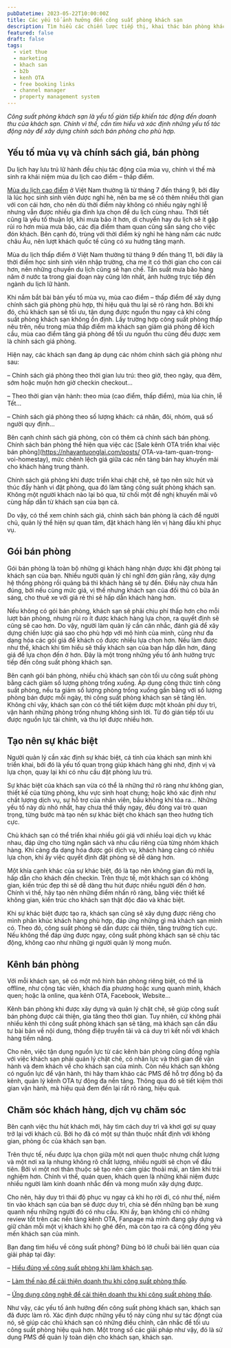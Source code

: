 ```yaml
---
pubDatetime: 2023-05-22T10:00:00Z
title: Các yếu tố ảnh hưởng đến công suất phòng khách sạn
description: Tìm hiểu các chiến lược tiếp thị, khai thác bán phòng khách sạn hiệu quả trong chuỗi bài viết sau của nhavantuonglai để áp dụng và đem lại hiệu quả thiết thực cho giải pháp của bạn.
featured: false
draft: false
tags:
  - viet thue
  - marketing
  - khach san
  - b2b
  - kenh OTA
  - free booking links
  - channel manager
  - property management system
---
```


_Công suất phòng khách sạn là yếu tố gián tiếp khiến tác động đến doanh thu của khách sạn. Chính vì thế, cần tìm hiểu và xác định những yếu tố tác động này để xây dựng chính sách bán phòng cho phù hợp._

## Yếu tố mùa vụ và chính sách giá, bán phòng

Du lịch hay lưu trú lữ hành đều chịu tác động của mùa vụ, chính vì thế mà sinh ra khái niệm mùa du lịch cao điểm – thấp điểm.

[Mùa du lịch cao điểm](https://nhavantuonglai.com/posts/) ở Việt Nam thường là từ tháng 7 đến tháng 9, bởi đây là lúc học sinh sinh viên được nghỉ hè, nên ba mẹ sẽ có thêm nhiều thời gian với con cái hơn, cho nên dù thời điểm này không có nhiều ngày nghỉ lễ nhưng vẫn được nhiều gia đình lựa chọn để du lịch cùng nhau. Thời tiết cũng là yếu tố thuận lợi, khi mưa bão ít hơn, di chuyển hay du lịch sẽ ít gặp rủi ro hơn mùa mưa bão, các địa điểm tham quan cũng sẵn sàng cho việc đón khách. Bên cạnh đó, trùng với thời điểm kỳ nghỉ hè hàng năm các nước châu Âu, nên lượt khách quốc tế cũng có xu hướng tăng mạnh.

Mùa du lịch thấp điểm ở Việt Nam thường từ tháng 9 đến tháng 11, bởi đây là thời điểm học sinh sinh viên nhập trường, cha mẹ ít có thời gian cho con cái hơn, nên những chuyến du lịch cũng sẽ hạn chế. Tần suất mưa bão hàng năm ở nước ta trong giai đoạn này cũng lớn nhất, ảnh hưởng trực tiếp đến ngành du lịch lữ hành.

Khi nắm bắt bài bản yếu tố mùa vụ, mùa cao điểm – thấp điểm để xây dựng chính sách giá phòng phù hợp, thì hiệu quả thu lại sẽ rõ ràng hơn. Bởi khi đó, chủ khách sạn sẽ tối ưu, tận dụng được nguồn thu ngay cả khi công suất phòng khách sạn không ổn định. Lấy trường hợp công suất phòng thấp nêu trên, nếu trong mùa thấp điểm mà khách sạn giảm giá phòng để kích cầu, mùa cao điểm tăng giá phòng để tối ưu nguồn thu cũng đều được xem là chính sách giá phòng.

Hiện nay, các khách sạn đang áp dụng các nhóm chính sách giá phòng như sau:

– Chính sách giá phòng theo thời gian lưu trú: theo giờ, theo ngày, qua đêm, sớm hoặc muộn hơn giờ checkin checkout…

– Theo thời gian vận hành: theo mùa (cao điểm, thấp điểm), mùa lúa chín, lễ Tết…

– Chính sách giá phòng theo số lượng khách: cá nhân, đôi, nhóm, quá số người quy định…

Bên cạnh chính sách giá phòng, còn có thêm cả chính sách bán phòng. Chính sách bán phòng thể hiện qua việc các [Sale kênh OTA triển khai việc bán phòng](https://nhavantuonglai.com/posts/ OTA-va-tam-quan-trong-voi-homestay), mức chênh lệch giá giữa các nền tảng bán hay khuyến mãi cho khách hàng trung thành.

Chính sách giá phòng khi được triển khai chặt chẽ, sẽ tạo nên sức hút và thúc đẩy hành vi đặt phòng, qua đó làm tăng công suất phòng khách sạn. Không một người khách nào lại bỏ qua, từ chối một đề nghị khuyến mãi vô cùng hấp dẫn từ khách sạn của bạn cả.

Do vậy, có thể xem chính sách giá, chính sách bán phòng là cách để người chủ, quản lý thể hiện sự quan tâm, đặt khách hàng lên vị hàng đầu khi phục vụ.

## Gói bán phòng

Gói bán phòng là toàn bộ những gì khách hàng nhận được khi đặt phòng tại khách sạn của bạn. Nhiều người quản lý chỉ nghĩ đơn giản rằng, xây dựng hệ thống phòng rồi quảng bá thì khách hàng sẽ tự đến. Điều này chưa hẳn đúng, bởi nếu cùng mức giá, vị thế nhưng khách sạn của đối thủ có bữa ăn sáng, cho thuê xe với giá rẻ thì sẽ hấp dẫn khách hàng hơn.

Nếu không có gói bán phòng, khách sạn sẽ phải chịu phí thấp hơn cho mỗi lượt bán phòng, nhưng rủi ro ít được khách hàng lựa chọn, ra quyết định sẽ cũng sẽ cao hơn. Do vậy, người làm quản lý cần cân nhắc, đánh giá để xây dựng chiến lược giá sao cho phù hợp với mô hình của mình, cũng như đa dạng hóa các gói giá để khách có được nhiều lựa chọn hơn. Nếu làm được như thế, khách khi tìm hiểu sẽ thấy khách sạn của bạn hấp dẫn hơn, đáng giá để lựa chọn đến ở hơn. Đây là một trong những yếu tố ảnh hưởng trực tiếp đến công suất phòng khách sạn.

Bên cạnh gói bán phòng, nhiều chủ khách sạn còn tối ưu công suất phòng bằng cách giảm số lượng phòng trống xuống. Áp dụng công thức tính công suất phòng, nếu ta giảm số lượng phòng trống xuống gần bằng với số lượng phòng bán được mỗi ngày, thì công suất phòng khách sạn sẽ tăng lên. Không chỉ vậy, khách sạn còn có thể tiết kiệm được một khoản phí duy trì, vận hành những phòng trống nhưng không sinh lời. Từ đó gián tiếp tối ưu được nguồn lực tài chính, và thu lợi được nhiều hơn.

## Tạo nên sự khác biệt

Người quản lý cần xác định sự khác biệt, cá tính của khách sạn mình khi triển khai, bởi đó là yếu tố quan trọng giúp khách hàng ghi nhớ, định vị và lựa chọn, quay lại khi có nhu cầu đặt phòng lưu trú.

Sự khác biệt của khách sạn vừa có thể là những thứ rõ ràng như không gian, thiết kế của từng phòng, khu vực sinh hoạt chung; hoặc khó xác định như chất lượng dịch vụ, sự hỗ trợ của nhân viên, bầu không khí tỏa ra… Những yếu tố này dù nhỏ nhất, hay chưa thể thấy ngay, đều đóng vai trò quan trọng, từng bước mà tạo nên sự khác biệt cho khách sạn theo hướng tích cực.

Chủ khách sạn có thể triển khai nhiều gói giá với nhiều loại dịch vụ khác nhau, đáp ứng cho từng ngân sách và nhu cầu riêng của từng nhóm khách hàng. Khi càng đa dạng hóa được gói dịch vụ, khách hàng càng có nhiều lựa chọn, khi ấy việc quyết định đặt phòng sẽ dễ dàng hơn.

Một khía cạnh khác của sự khác biệt, đó là tạo nên không gian đủ mới lạ, hấp dẫn cho khách đến checkin. Trên thực tế, một khách sạn có không gian, kiến trúc đẹp thì sẽ dễ dàng thu hút được nhiều người đến ở hơn. Chính vì thế, hãy tạo nên những điểm nhấn rõ ràng, bằng việc thiết kế không gian, kiến trúc cho khách sạn thật độc đáo và khác biệt.

Khi sự khác biệt được tạo ra, khách sạn cũng sẽ xây dựng được riêng cho mình phân khúc khách hàng phù hợp, đáp ứng những gì mà khách sạn mình có. Theo đó, công suất phòng sẽ dần được cải thiện, tăng trưởng tích cực. Nếu không thể đáp ứng được ngay, công suất phòng khách sạn sẽ chịu tác động, không cao như những gì người quản lý mong muốn.

## Kênh bán phòng

Với mỗi khách sạn, sẽ có một mô hình bán phòng riêng biệt, có thể là offline, như cộng tác viên, khách địa phương hoặc xung quanh mình, khách quen; hoặc là online, qua kênh OTA, Facebook, Website…

Kênh bán phòng khi được xây dựng và quản lý chặt chẽ, sẽ giúp công suất bán phòng được cải thiện, gia tăng theo thời gian. Tuy nhiên, cứ không phải nhiều kênh thì công suất phòng khách sạn sẽ tăng, mà khách sạn cần đầu tư bài bản về nội dung, thông điệp truyền tải và cả duy trì kết nối với khách hàng tiềm năng.

Cho nên, việc tận dụng nguồn lực từ các kênh bán phòng cũng đồng nghĩa với việc khách sạn phải quản lý chặt chẽ, có nhân lực và thời gian để vận hành và đem khách về cho khách sạn của mình. Còn nếu khách sạn không có nguồn lực để vận hành, thì hãy tham khảo các PMS để hỗ trợ đồng bộ đa kênh, quản lý kênh OTA tự động đa nền tảng. Thông qua đó sẽ tiết kiệm thời gian vận hành, mà hiệu quả đem đến lại rất rõ ràng, hiệu quả.

## Chăm sóc khách hàng, dịch vụ chăm sóc

Bên cạnh việc thu hút khách mới, hãy tìm cách duy trì và khơi gợi sự quay trở lại với khách cũ. Bởi họ đã có một sự thân thuộc nhất định với không gian, phòng ốc của khách sạn bạn.

Trên thực tế, nếu được lựa chọn giữa một nơi quen thuộc nhưng chất lượng và một nơi xa lạ nhưng không rõ chất lượng, nhiều người sẽ chọn vế đầu tiên. Bởi vì một nơi thân thuộc sẽ tạo nên cảm giác thoải mái, an tâm khi trải nghiệm hơn. Chính vì thế, quán quen, khách quen là những khái niệm được nhiều người làm kinh doanh nhắc đến và mong muốn xây dựng được.

Cho nên, hãy duy trì thái độ phục vụ ngay cả khi họ rời đi, có như thế, niềm tin vào khách sạn của bạn sẽ được duy trì, chia sẻ đến những bạn bè xung quanh nếu những người đó có nhu cầu. Khi ấy, bạn không chỉ có những review tốt trên các nền tảng kênh OTA, Fanpage mà mình đang gây dựng và giữ chân mỗi một vị khách khi họ ghé đến, mà còn tạo ra cả cộng đồng yêu mến khách sạn của mình.

Bạn đang tìm hiểu về công suất phòng? Đừng bỏ lỡ chuỗi bài liên quan của giải pháp tại đây:

– [Hiểu đúng về công suất phòng khi làm khách sạn](https://nhavantuonglai.com/posts/hieu-dung-ve-cong-suat-phong-khi-lam-khach-san).

– [Làm thế nào để cải thiện doanh thu khi công suất phòng thấp](https://nhavantuonglai.com/posts/).

– [Ứng dụng công nghệ để cải thiện doanh thu khi công suất phòng thấp](https://nhavantuonglai.com/posts/).

Như vậy, các yếu tố ảnh hưởng đến công suất phòng khách sạn, khách sạn đã được làm rõ. Xác định được những yếu tố này cũng như sự tác độngt của nó, sẽ giúp các chủ khách sạn có những điều chỉnh, cân nhắc để tối ưu công suất phòng hiệu quả hơn. Một trong số các giải pháp như vậy, đó là sử dụng PMS để quản lý toàn diện cho khách sạn, khách sạn.
